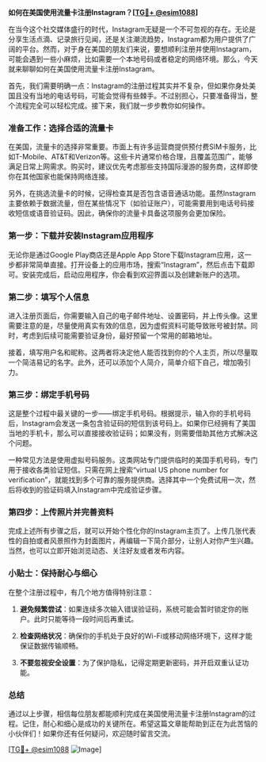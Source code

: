 **如何在美国使用流量卡注册Instagram？[[TG💪+ @esim1088](https://t.me/s/esim1088)]**

在当今这个社交媒体盛行的时代，Instagram无疑是一个不可忽视的存在。无论是分享生活点滴、记录旅行见闻，还是关注潮流趋势，Instagram都为用户提供了广阔的平台。然而，对于身在美国的朋友们来说，要想顺利注册并使用Instagram，可能会遇到一些小麻烦，比如需要一个本地号码或者稳定的网络环境。那么，今天就来聊聊如何在美国使用流量卡注册Instagram。

首先，我们需要明确一点：Instagram的注册过程其实并不复杂，但如果你身处美国且没有当地的电话号码，可能会觉得有些棘手。不过别担心，只要准备得当，整个流程完全可以轻松完成。接下来，我们就一步步教你如何操作。

### 准备工作：选择合适的流量卡

在美国，流量卡的选择非常重要。市面上有许多运营商提供预付费SIM卡服务，比如T-Mobile、AT&T和Verizon等。这些卡片通常价格合理，且覆盖范围广，能够满足日常上网需求。购买时，建议优先考虑那些支持国际漫游的服务商，这样即使你在其他国家也能保持网络连接。

另外，在挑选流量卡的时候，记得检查其是否包含语音通话功能。虽然Instagram主要依赖于数据流量，但在某些情况下（如验证账户），可能需要用到电话号码接收短信或语音验证码。因此，确保你的流量卡具备这项服务会更加保险。

### 第一步：下载并安装Instagram应用程序

无论你是通过Google Play商店还是Apple App Store下载Instagram应用，这一步都非常简单直接。打开设备上的应用市场，搜索“Instagram”，然后点击下载即可。安装完成后，启动应用程序，你会看到欢迎界面以及创建新账户的选项。

### 第二步：填写个人信息

进入注册页面后，你需要输入自己的电子邮件地址、设置密码，并上传头像。这里需要注意的是，尽量使用真实有效的信息，因为虚假资料可能导致账号被封禁。同时，考虑到后续可能需要验证身份，最好预留一个常用的邮箱地址。

接着，填写用户名和昵称。这两者将决定他人能否找到你的个人主页，所以尽量取一个简洁易记的名字。此外，还可以添加个人简介，简单介绍下自己，增加吸引力。

### 第三步：绑定手机号码

这是整个过程中最关键的一步——绑定手机号码。根据提示，输入你的手机号码后，Instagram会发送一条包含验证码的短信到该号码上。如果你已经拥有了美国当地的手机卡，那么可以直接接收验证码；如果没有，则需要借助其他方式解决这个问题。

一种常见方法是使用虚拟号码服务。这类网站专门提供临时的美国手机号码，专门用于接收各类验证短信。只需在网上搜索“virtual US phone number for verification”，就能找到多个可靠的服务提供商。选择其中一个免费试用一次，然后将收到的验证码填入Instagram中完成验证步骤。

### 第四步：上传照片并完善资料

完成上述所有步骤之后，就可以开始个性化你的Instagram主页了。上传几张代表性的自拍或者风景照作为封面图片，再编辑一下简介部分，让别人对你产生兴趣。当然，也可以立即开始浏览动态、关注好友或者发布内容。

### 小贴士：保持耐心与细心

在整个注册过程中，有几个地方值得特别注意：

1. **避免频繁尝试**：如果连续多次输入错误验证码，系统可能会暂时锁定你的账户。此时只能等待一段时间后再重试。
   
2. **检查网络状况**：确保你的手机处于良好的Wi-Fi或移动网络环境下，这样才能保证数据传输顺畅。
   
3. **不要忽视安全设置**：为了保护隐私，记得定期更新密码，并开启双重认证功能。

### 总结

通过以上步骤，相信每位朋友都能顺利完成在美国使用流量卡注册Instagram的过程。记住，耐心和细心是成功的关键所在。希望这篇文章能帮助到正在为此苦恼的小伙伴们！如果你还有任何疑问，欢迎随时留言交流。

[[TG💪+ @esim1088](https://t.me/s/esim1088) ![Image](https://i.postimg.cc/4NQfJmqS/Snipaste-2025-05-13-00-14-12.png)]